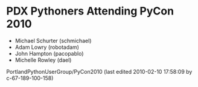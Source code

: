 PDX Pythoners Attending PyCon 2010
==================================

* Michael Schurter (schmichael)
* Adam Lowry (robotadam)
* John Hampton (pacopablo)
* Michelle Rowley (dael)

PortlandPythonUserGroup/PyCon2010 (last edited 2010-02-10 17:58:09 by c-67-189-100-158)
